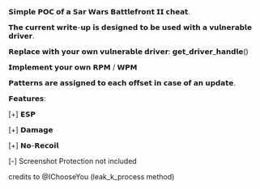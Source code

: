 𝗦𝗶𝗺𝗽𝗹𝗲 𝗣𝗢𝗖 𝗼𝗳 𝗮 𝗦𝗮𝗿 𝗪𝗮𝗿𝘀 𝗕𝗮𝘁𝘁𝗹𝗲𝗳𝗿𝗼𝗻𝘁  𝗜𝗜 𝗰𝗵𝗲𝗮𝘁.

𝗧𝗵𝗲 𝗰𝘂𝗿𝗿𝗲𝗻𝘁 𝘄𝗿𝗶𝘁𝗲-𝘂𝗽 𝗶𝘀 𝗱𝗲𝘀𝗶𝗴𝗻𝗲𝗱 𝘁𝗼 𝗯𝗲 𝘂𝘀𝗲𝗱 𝘄𝗶𝘁𝗵 𝗮 𝘃𝘂𝗹𝗻𝗲𝗿𝗮𝗯𝗹𝗲 𝗱𝗿𝗶𝘃𝗲𝗿. 

𝗥𝗲𝗽𝗹𝗮𝗰𝗲 𝘄𝗶𝘁𝗵 𝘆𝗼𝘂𝗿 𝗼𝘄𝗻 𝘃𝘂𝗹𝗻𝗲𝗿𝗮𝗯𝗹𝗲 𝗱𝗿𝗶𝘃𝗲𝗿:
𝗴𝗲𝘁_𝗱𝗿𝗶𝘃𝗲𝗿_𝗵𝗮𝗻𝗱𝗹𝗲()

𝗜𝗺𝗽𝗹𝗲𝗺𝗲𝗻𝘁 𝘆𝗼𝘂𝗿 𝗼𝘄𝗻 𝗥𝗣𝗠 / 𝗪𝗣𝗠

𝗣𝗮𝘁𝘁𝗲𝗿𝗻𝘀 𝗮𝗿𝗲 𝗮𝘀𝘀𝗶𝗴𝗻𝗲𝗱 𝘁𝗼 𝗲𝗮𝗰𝗵 𝗼𝗳𝗳𝘀𝗲𝘁 𝗶𝗻 𝗰𝗮𝘀𝗲 𝗼𝗳 𝗮𝗻 𝘂𝗽𝗱𝗮𝘁𝗲.

𝗙𝗲𝗮𝘁𝘂𝗿𝗲𝘀:

[+] 𝗘𝗦𝗣 

[+] 𝗗𝗮𝗺𝗮𝗴𝗲 

[+] 𝗡𝗼-𝗥𝗲𝗰𝗼𝗶𝗹

[-] Screenshot Protection not included

credits to 
@IChooseYou (leak_k_process method)
